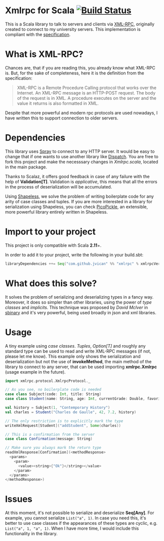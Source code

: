 
# Xmlrpc for Scala [![Build Status](https://travis-ci.org/jvican/xmlrpc.svg?branch=master)](https://travis-ci.org/jvican/xmlrpc)
This is a Scala library to talk to servers and clients via [XML-RPC](https://en.wikipedia.org/wiki/XML-RPC), originally created to connect to my university servers. This implementation is compliant with the [specification](http://xmlrpc.scripting.com/spec.html).

# What is XML-RPC?
Chances are, that if you are reading this, you already know what XML-RPC is. But, for the sake of completeness, here it is the definition from the specification:
> XML-RPC is a Remote Procedure Calling protocol that works over the Internet. An XML-RPC message is an HTTP-POST request. The body of the request is in XML. A procedure executes on the server and the value it returns is also formatted in XML.

Despite that more powerful and modern rpc protocols are used nowadays, I have written this to support connection to older servers.

# Dependencies
This library uses [Spray](https://github.com/spray/spray) to connect to any HTTP server. It would be easy to change that if one wants to use another library like [Dispatch](https://github.com/dispatch/dispatch). You are free to fork this project and make the necesssary changes in _Xmlrpc.scala_, located in the main package. 
  
Thanks to Scalaz, it offers good feedback in case of any failure with the help of __Validation[T]__. Validation is _applicative_, this means that all the errors in the process of deserialization will be accumulated.

Using [Shapeless](https://github.com/milessabin/shapeless), we solve the problem of writing boilerplate code for any arity of case classes and tuples. If you are more interested in a library for serialization using Shapeless, you can check [PicoPickle](https://github.com/netvl/picopickle), an extensible, more powerful library entirely written in Shapeless.

# Import to your project
This project is only compatible with Scala __2.11__+.
  
In order to add it to your project, write the following in your build.sbt:
```scala
libraryDependencies ++= Seq("com.github.jvican" %% "xmlrpc" % xmlrpcVersion)
```

# What does this solve?
It solves the problem of serializing and deserializing types in a fancy way. Moreover, it does so simpler than other libraries, using the power of _type classes_ and _implicits_. This technique was proposed by _David McIver_ in [sbinary](https://github.com/harrah/sbinary) and it's very powerful, being used broadly in json and xml libraries.

# Usage
A tiny example using _case classes_. _Tuples_, _Option[T]_ and roughly any standard type can be used to read and write XML-RPC messages (if not, please let me know). This example only shows the serialization and deserialization but not the use of __invokeMethod__, the main method of the library to connect to any server, that can be used importing __xmlrpc.Xmlrpc__ (usage example in the future).
```scala
import xmlrpc.protocol.XmlrpcProtocol._

// As you see, no boilerplate code is needed
case class Subject(code: Int, title: String)
case class Student(name: String, age: Int, currentGrade: Double, favorite: Subject)

val history = Subject(1, "Contemporary History")
val charles = Student("Charles de Gaulle", 42, 7.2, history)

// The only restriction is to explicitly mark the type
writeXmlRequest[Student]("addStudent", Some(charles))

// This is a confirmation from the server
case class Confirmation(message: String)

// Make sure you always mark the return type
readXmlResponse[Confirmation](<methodResponse>
  <params>
    <param>
      <value><string>{"Ok"}</string></value>
    </param>
  </params>
</methodResponse>)
```

# Issues
At this moment, it's not possible to serialize and deserialize __Seq[Any]__. For example, you cannot serialize `List("a", 1)`. In case you need this, it's better to use case classes if the appearances of these types are cyclic, e.g. `List("a", 1, "a", 1)`. When I have more time, I would include this functionality in the library.
